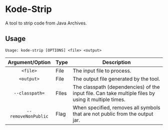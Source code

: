 # Kode-Strip

A tool to strip code from Java Archives.

## Usage

```
Usage: kode-strip [OPTIONS] <file> <output>
```

| Argument/Option     | Type  | Description                                                                                         |
|:-------------------:| ----- | --------------------------------------------------------------------------------------------------- |
| `<file>`            | File  | The input file to process.                                                                          |
| `<output>`          | File  | The output file generated by the tool.                                                              |
| `--classpath=`      | FIles | The classpath (dependencies) of the input file. Can take multiple files by using it multiple times. |
| `--removeNonPublic` | Flag  | When specified, removes all symbols that are not public from the output jar.                        |


